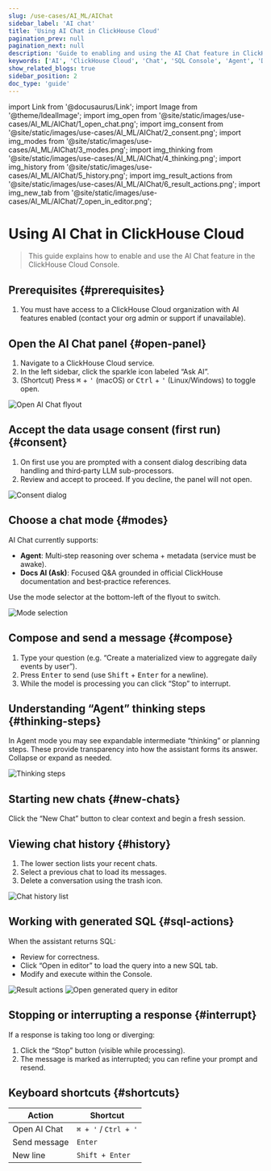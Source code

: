 ```yaml
---
slug: /use-cases/AI_ML/AIChat
sidebar_label: 'AI chat'
title: 'Using AI Chat in ClickHouse Cloud'
pagination_prev: null
pagination_next: null
description: 'Guide to enabling and using the AI Chat feature in ClickHouse Cloud Console'
keywords: ['AI', 'ClickHouse Cloud', 'Chat', 'SQL Console', 'Agent', 'Docs AI']
show_related_blogs: true
sidebar_position: 2
doc_type: 'guide'
---
```


import Link from '@docusaurus/Link';
import Image from '@theme/IdealImage';
import img_open from '@site/static/images/use-cases/AI_ML/AIChat/1_open_chat.png';
import img_consent from '@site/static/images/use-cases/AI_ML/AIChat/2_consent.png';
import img_modes from '@site/static/images/use-cases/AI_ML/AIChat/3_modes.png';
import img_thinking from '@site/static/images/use-cases/AI_ML/AIChat/4_thinking.png';
import img_history from '@site/static/images/use-cases/AI_ML/AIChat/5_history.png';
import img_result_actions from '@site/static/images/use-cases/AI_ML/AIChat/6_result_actions.png';
import img_new_tab from '@site/static/images/use-cases/AI_ML/AIChat/7_open_in_editor.png';

# Using AI Chat in ClickHouse Cloud

> This guide explains how to enable and use the AI Chat feature in the ClickHouse Cloud Console.

<VerticalStepper headerLevel="h2">

## Prerequisites {#prerequisites}

1. You must have access to a ClickHouse Cloud organization with AI features enabled (contact your org admin or support if unavailable).

## Open the AI Chat panel {#open-panel}

1. Navigate to a ClickHouse Cloud service.
2. In the left sidebar, click the sparkle icon labeled “Ask AI”.
3. (Shortcut) Press <kbd>⌘</kbd> + <kbd>'</kbd> (macOS) or <kbd>Ctrl</kbd> + <kbd>'</kbd> (Linux/Windows) to toggle open.

<Image img={img_open} alt="Open AI Chat flyout" size="md"/>

## Accept the data usage consent (first run) {#consent}

1. On first use you are prompted with a consent dialog describing data handling and third‑party LLM sub-processors.
2. Review and accept to proceed. If you decline, the panel will not open.

<Image img={img_consent} alt="Consent dialog" size="md"/>

## Choose a chat mode {#modes}

AI Chat currently supports:

- **Agent**: Multi‑step reasoning over schema + metadata (service must be awake).
- **Docs AI (Ask)**: Focused Q&A grounded in official ClickHouse documentation and best‑practice references.

Use the mode selector at the bottom-left of the flyout to switch.

<Image img={img_modes} alt="Mode selection" size="sm"/>

## Compose and send a message {#compose}

1. Type your question (e.g. “Create a materialized view to aggregate daily events by user”).  
2. Press <kbd>Enter</kbd> to send (use <kbd>Shift</kbd> + <kbd>Enter</kbd> for a newline).  
3. While the model is processing you can click “Stop” to interrupt.

## Understanding “Agent” thinking steps {#thinking-steps}

In Agent mode you may see expandable intermediate “thinking” or planning steps. These provide transparency into how the assistant forms its answer. Collapse or expand as needed.

<Image img={img_thinking} alt="Thinking steps" size="md"/>

## Starting new chats {#new-chats}

Click the “New Chat” button to clear context and begin a fresh session.

## Viewing chat history {#history}

1. The lower section lists your recent chats.
2. Select a previous chat to load its messages.
3. Delete a conversation using the trash icon.

<Image img={img_history} alt="Chat history list" size="md"/>

## Working with generated SQL {#sql-actions}

When the assistant returns SQL:

- Review for correctness.
- Click “Open in editor” to load the query into a new SQL tab.
- Modify and execute within the Console.

<Image img={img_result_actions} alt="Result actions" size="md"/>

<Image img={img_new_tab} alt="Open generated query in editor" size="md"/>

## Stopping or interrupting a response {#interrupt}

If a response is taking too long or diverging:

1. Click the “Stop” button (visible while processing).
2. The message is marked as interrupted; you can refine your prompt and resend.

## Keyboard shortcuts {#shortcuts}

| Action | Shortcut |
| ------ | -------- |
| Open AI Chat | `⌘ + '` / `Ctrl + '` |
| Send message | `Enter` |
| New line | `Shift + Enter` |

</VerticalStepper>